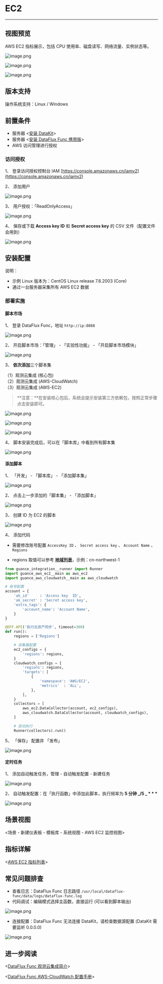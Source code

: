 # EC2

---

## 视图预览

AWS EC2 指标展示，包括 CPU 使用率、磁盘读写、网络流量、实例状态等。

![image.png](../../imgs/aws-ec2-1.png)

![image.png](../../imgs/aws-ec2-2.png)

![image.png](../../imgs/aws-ec2-3.png)

## 版本支持

操作系统支持：Linux / Windows

## 前置条件

- 服务器 <[安装 DataKit](../../../datakit/datakit-install.md)>
- 服务器 <[安装 DataFlux Func 携带版](../../../dataflux-func/quick-start.md)>
- AWS 访问管理进行授权

### 访问授权

1、 登录访问授权控制台 IAM [https://console.amazonaws.cn/iamv2](https://console.amazonaws.cn/iamv2)

2、 添加用户

![image.png](../../imgs/aws-ec2-4.png)

3、 用户授权：「ReadOnlyAccess」

![image.png](../../imgs/aws-ec2-5.png)

4、 保存或下载 **Access key ID** 和 **Secret access key** 的 CSV 文件（配置文件会用到）

![image.png](../../imgs/aws-ec2-6.png)

## 安装配置

说明：

- 示例 Linux 版本为：CentOS Linux release 7.8.2003 (Core)
- 通过一台服务器采集所有 AWS EC2 数据

### 部署实施

#### 脚本市场

1、 登录 DataFlux Func，地址 `http://ip:8088`

![image.png](../../imgs/aws-ec2-7.png)

2、 开启脚本市场：「管理」 - 「实验性功能」 - 「开启脚本市场模块」

![image.png](../../imgs/aws-ec2-8.png)

3、 **依次添加**三个脚本集

（1）观测云集成 (核心包)<br />
（2）观测云集成 (AWS-CloudWatch)<br />
（3）观测云集成 (AWS-EC2)

> **注意：**在安装核心包后，系统会提示安装第三方依赖包，按照正常步骤点击安装即可。

![image.png](../../imgs/aws-ec2-9.png)

![image.png](../../imgs/aws-ec2-10.png)

![image.png](../../imgs/aws-ec2-11.png)

4、 脚本安装完成后，可以在「脚本库」中看到所有脚本集

![image.png](../../imgs/aws-ec2-12.png)

#### 添加脚本

1、 「开发」 - 「脚本库」 - 「添加脚本集」

![image.png](../../imgs/aws-ec2-13.png)

2、 点击上一步添加的「脚本集」 - 「添加脚本」

![image.png](../../imgs/aws-ec2-14.png)

3、 创建 ID 为 EC2 的脚本

![image.png](../../imgs/aws-ec2-15.png)

4、 添加代码

- 需要修改账号配置 `AccessKey ID` 、 `Secret access key` 、 `Account Name` 、 `Regions`

- regions 取值可以参考 [**地域列表**](https://docs.aws.amazon.com/zh_cn/documentdb/latest/developerguide/regions-and-azs.html)，示例：cn-northwest-1

```python
from guance_integration__runner import Runner
import guance_aws_ec2__main as aws_ec2
import guance_aws_cloudwatch__main as aws_cloudwatch

# 账号配置
account = {
    'ak_id'     : 'Access key  ID',
    'ak_secret' : 'Secret access key',
    'extra_tags': {
        'account_name': 'Account Name',
    }
}

@DFF.API('执行云资产同步', timeout=300)
def run():
    regions = ['Regions']

    # 采集器配置
    ec2_configs = {
        'regions': regions,
    }
    cloudwatch_configs = {
        'regions': regions,
        'targets': [
            {
                'namespace': 'AWS/EC2',
                'metrics'  : 'ALL',
            },
        ],
    }
    collectors = [
        aws_ec2.DataCollector(account, ec2_configs),
        aws_cloudwatch.DataCollector(account, cloudwatch_configs),
    ]

    # 启动执行
    Runner(collectors).run()

```

5、 「保存」 配置并 「发布」

![image.png](../../imgs/aws-ec2-16.png)

#### 定时任务

1、 添加自动触发任务，管理 - 自动触发配置 - 新建任务

![image.png](../../imgs/aws-ec2-17.png)

2、 自动触发配置：在「执行函数」中添加此脚本，执行频率为 **5 分钟 _/5 _ \* \* \***

![image.png](../../imgs/aws-ec2-18.png)

## 场景视图

<场景 - 新建仪表板 - 模板库 - 系统视图 - AWS EC2 监控视图>

## 指标详解

<[AWS EC2 指标列表](https://docs.aws.amazon.com/AWSEC2/latest/UserGuide/viewing_metrics_with_cloudwatch.html)>

## 常见问题排查

- 查看日志：DataFlux Func 日志路径 `/usr/local/dataflux-func/data/logs/dataflux-func.log`
- 代码调试：编辑模式选择主函数，直接运行 (可以看到脚本输出)

![image.png](../../imgs/aws-ec2-19.png)

- 连接配置：DataFlux Func 无法连接 DataKit，请检查数据源配置 (DataKit 需要监听 0.0.0.0)

![image.png](../../imgs/aws-ec2-20.png)

## 进一步阅读

<[DataFlux Func 观测云集成简介](../../../dataflux-func/script-market-guance-integration.md)>

<[DataFlux Func AWS-CloudWatch 配置手册](../../../dataflux-func/script-market-guance-aws-cloudwatch.md)>
